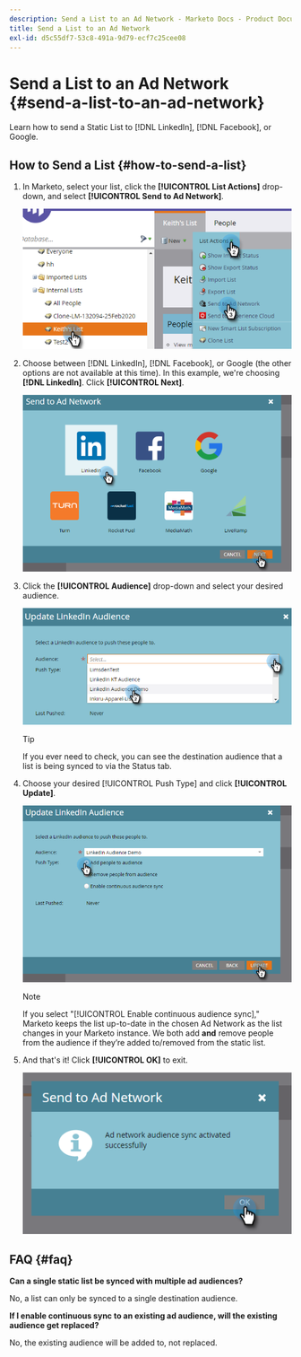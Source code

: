 ```yaml
---
description: Send a List to an Ad Network - Marketo Docs - Product Documentation
title: Send a List to an Ad Network
exl-id: d5c55df7-53c8-491a-9d79-ecf7c25cee08
---
```

# Send a List to an Ad Network {#send-a-list-to-an-ad-network}

Learn how to send a Static List to [!DNL LinkedIn], [!DNL Facebook], or Google.

## How to Send a List {#how-to-send-a-list}

1. In Marketo, select your list, click the **[!UICONTROL List Actions]** drop-down, and select **[!UICONTROL Send to Ad Network]**.

   ![](assets/send-a-list-to-an-ad-network-1.png)

1. Choose between [!DNL LinkedIn], [!DNL Facebook], or Google (the other options are not available at this time). In this example, we're choosing **[!DNL LinkedIn]**. Click **[!UICONTROL Next]**.

   ![](assets/send-a-list-to-an-ad-network-2.png)

1. Click the **[!UICONTROL Audience]** drop-down and select your desired audience.

   ![](assets/send-a-list-to-an-ad-network-3.png)

   >[!TIP]
   >
   >If you ever need to check, you can see the destination audience that a list is being synced to via the Status tab.

1. Choose your desired [!UICONTROL Push Type] and click **[!UICONTROL Update]**.

   ![](assets/send-a-list-to-an-ad-network-4.png)

   >[!NOTE]
   >
   >If you select "[!UICONTROL Enable continuous audience sync]," Marketo keeps the list up-to-date in the chosen Ad Network as the list changes in your Marketo instance. We both add **and** remove people from the audience if they’re added to/removed from the static list.

1. And that's it! Click **[!UICONTROL OK]** to exit.

   ![](assets/send-a-list-to-an-ad-network-5.png)

## FAQ {#faq}

**Can a single static list be synced with multiple ad audiences?**

No, a list can only be synced to a single destination audience.

**If I enable continuous sync to an existing ad audience, will the existing audience get replaced?**

No, the existing audience will be added to, not replaced.

